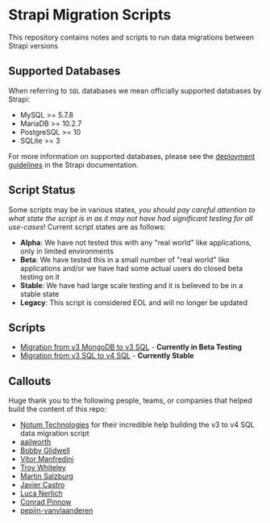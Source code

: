 # Strapi Migration Scripts

This repository contains notes and scripts to run data migrations between Strapi versions

## Supported Databases

When referring to `SQL` databases we mean officially supported databases by Strapi:

- MySQL >= 5.7.8
- MariaDB >= 10.2.7
- PostgreSQL >= 10
- SQLite >= 3

For more information on supported databases, please see the [deployment guidelines](https://docs.strapi.io/developer-docs/latest/setup-deployment-guides/deployment.html#general-guidelines) in the Strapi documentation.

## Script Status

Some scripts may be in various states, *you should pay careful attention to what state the script is in as it may not have had significant testing for all use-cases*! Current script states are as follows:

- **Alpha**: We have not tested this with any "real world" like applications, only in limited environments
- **Beta**: We have tested this in a small number of "real world" like applications and/or we have had some actual users do closed beta testing on it
- **Stable**: We have had large scale testing and it is believed to be in a stable state
- **Legacy**: This script is considered EOL and will no longer be updated

## Scripts

- [Migration from v3 MongoDB to v3 SQL](./v3-mongodb-v3-sql/README.md) - **Currently in Beta Testing**
- [Migration from v3 SQL to v4 SQL](./v3-sql-v4-sql/README.md) - **Currently Stable**

## Callouts

Huge thank you to the following people, teams, or companies that helped build the content of this repo:

- [Notum Technologies](https://notum.cz/en/) for their incredible help building the v3 to v4 SQL data migration script
- [aailworth](https://github.com/aailworth)
- [Bobby Glidwell](https://github.com/bglidwell)
- [Vítor Manfredini](https://github.com/vitormanfredini)
- [Troy Whiteley](https://github.com/dawnerd)
- [Martin Salzburg](https://github.com/msalzburg)
- [Javier Castro](https://github.com/jacargentina)
- [Luca Nerlich](https://github.com/LucaNerlich)
- [Conrad Pinnow](https://github.com/ConradP)
- [pepijn-vanvlaanderen](https://github.com/pepijn-vanvlaanderen)
